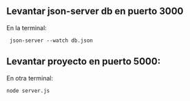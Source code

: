 ## Levantar json-server db en puerto 3000

En la terminal:
```
 json-server --watch db.json
```

## Levantar proyecto en puerto 5000:

En otra terminal:
```
node server.js
```